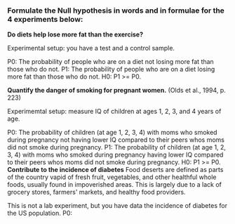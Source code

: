 ### Formulate the Null hypothesis in words and in formulae for the 4 experiments below:

**Do diets help lose more fat than the exercise?**

Experimental setup: you have a test and a control sample.

P0: The probability of people who are on a diet not losing more fat than those who do not. 
P1: The probability of people who are on a diet losing more fat than those who do not.
H0: P1 >= P0.  

**Quantify the danger of smoking for pregnant women.** (Olds et al., 1994, p. 223)

Experimemtal setup: measure IQ of children at ages 1, 2, 3, and 4 years of age.

P0: The probability of children (at age 1, 2, 3, 4) with moms who smoked during pregnancy not having lower IQ compared to their peers whos moms did not smoke during pregnancy. 
P1: The probability of children (at age 1, 2, 3, 4) with moms who smoked during pregnancy having lower IQ compared to their peers whos moms did not smoke during pregnancy.
H0: P1 >= P0. 
**Contribute to the incidence of diabetes** 
Food deserts are defined as parts of the country vapid of fresh fruit, vegetables, and other healthful whole foods, 
usually found in impoverished areas. This is largely due to a lack of grocery stores, farmers' markets,
and healthy food providers.

This is not a lab experiment, but you have data the incidence of diabetes for the US population.
P0: 

